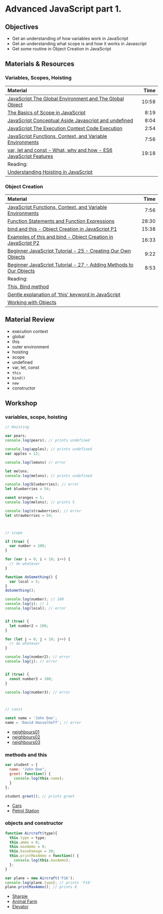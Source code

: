 # Advanced JavaScript part 1.

## Objectives
 - Get an understanding of how variables work in JavaScript
 - Get an understanding what scope is and how it works in Javascript
 - Get some routine in Object Creation in JavaScript

## Materials & Resources

### Variables, Scopes, Hoisting
| Material | Time |
|:---------|-----:|
| [JavaScript The Global Environment and The Global Object](https://www.youtube.com/watch?v=byiUGKVeJuY) | 10:58 |
| [The Basics of Scope in JavaScript](https://www.youtube.com/watch?v=ZoFlcv2ByBo) | 8:19 |
| [JavaScript Conceptual Aside Javascript and undefined](https://www.youtube.com/watch?v=J7QkYbxfMxo) | 8:04 |
| [JavaScript The Execution Context Code Execution](https://www.youtube.com/watch?v=FdW0WbvmS3k) | 2:54 |
| [JavaScript Functions, Context, and Variable Environments](https://www.youtube.com/watch?v=F9o4CPcDq18) | 7:56 |
| [var, let and const - What, why and how - ES6 JavaScript Features](https://www.youtube.com/watch?v=sjyJBL5fkp8) | 19:18 |
| Reading: |  |
| [Understanding Hoisting in JavaScript](https://scotch.io/tutorials/understanding-hoisting-in-javascript) | |

### Object Creation
| Material | Time |
|:---------|-----:|
| [JavaScript Functions, Context, and Variable Environments](https://www.youtube.com/watch?v=F9o4CPcDq18) | 7:56 |
| [Function Statements and Function Expressions](https://www.youtube.com/watch?v=oB5rH_9bqAI) | 28:30 |
| [bind and this - Object Creation in JavaScript P1](https://www.youtube.com/watch?v=GhbhD1HR5vk) | 15:38 |
| [Examples of this and bind - Object Creation in JavaScript P2](https://www.youtube.com/watch?v=PIkA60I0dKU) | 16:33 |
| [Beginner JavaScript Tutorial - 25 - Creating Our Own Objects](https://www.youtube.com/watch?v=6xLcSTDeB7A) | 9:22 |
| [Beginner JavaScript Tutorial - 27 - Adding Methods to Our Objects](https://www.youtube.com/watch?v=6lQEtgFnZTY) | 8:53 |
| Reading: |  |
| [This, Bind method](https://developer.mozilla.org/en-US/docs/Web/JavaScript/Reference/Operators/this) |  |
| [Gentle explanation of 'this' keyword in JavaScript](https://rainsoft.io/gentle-explanation-of-this-in-javascript) |  |
| [Working with Objects](https://developer.mozilla.org/en-US/docs/Web/JavaScript/Guide/Working_with_Objects) |  |

## Material Review
 - execution context
  - global
  - this
  - outer environment
 - hoisting
 - scope
 - undefined
 - var, let, const
 - `this`
 - `bind()`
 - `new`
 - constructor

## Workshop

### variables, scope, hoisting

```js
// Hoisting

var pears;
console.log(pears); // prints undefined

console.log(apples); // prints undefined
var apples = 12;

console.log(lemons) // error

let melons;
console.log(melons); // prints undefined

console.log(blueberries); // error
let blueberries = 54;

const oranges = 5;
console.log(melons); // prints 5

console.log(strawberries); // error
let strawberries = 54;



// scope

if (true) {
  var number = 100;
}

for (var i = 0; i < 10; i++) {
  // do whatever
}

function doSomething() {
  var local = 5;
}
doSomething();

console.log(number); // 100
console.log(i); // 1
console.log(local); // error


if (true) {
  let number2 = 100;
}

for (let j = 0; j < 10; j++) {
  // do whatever
}

console.log(number2); // error
console.log(j); // error


if (true) {
  const number3 = 100;
}

console.log(number3); // error



// const

const name = 'John Doe';
name = 'David Hasselhoff'; // error
```

 - [neighbours01](neighbours/neighbours01.js)
 - [neighbours02](neighbours/neighbours02.js)
 - [neighbours03](neighbours/neighbours03.js)

### methods and this

```js
var student = {
  name: "John Doe",
  greet: function() {
    console.log(this.name);
  }
};

student.greet(); // prints greet
```

 - [Cars](cars/cars.js)
 - [Petrol Station](petrol-station/petrol-station.js)

### objects and constructor

```js
function Aircraft(type){
  this.type = type;
  this.ammo = 0;
  this.maxAmmo = 8;
  this.baseDamage = 30;
  this.printMaxAmmo = function() {
    console.log(this.maxAmmo);
  };
}

var plane = new Aircraft('F16');
console.log(plane.type); // prints 'F16'
plane.printMaxAmmo(); // prints 8
```

 - [Sharpie](sharpie/js.md)
 - [Animal Farm](animal-farm/js.md)
 - [Elevator](elevator/js.md)
